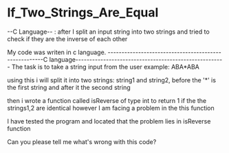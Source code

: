 # If_Two_Strings_Are_Equal
--C Language-- : after I split an input string into two strings and tried to check if they are the inverse of each other

My code was writen in c language.
------------------------------------------------------C language------------------------------------------------------
The task is to take a string input from the user example: ABA*ABA

using this i will split it into two strings: string1 and string2, before the '*' is the first string and after it the second string

then i wrote a function called isReverse of type int to return 1 if the the strings1,2 are identical
however I am facing a problem in the this function

I have tested the program and located that the problem lies in isReverse function

Can you please tell me what's wrong with this code?
